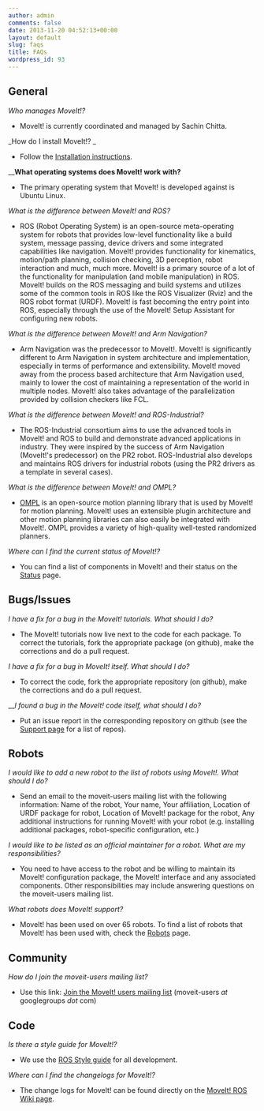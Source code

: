 ```yaml
---
author: admin
comments: false
date: 2013-11-20 04:52:13+00:00
layout: default
slug: faqs
title: FAQs
wordpress_id: 93
---
```


## General


_Who manages MoveIt!?_



	
  * MoveIt! is currently coordinated and managed by Sachin Chitta.


_How do I install MoveIt!?
_



	
  * Follow the [Installation instructions](http://moveit.ros.org/install/).


____What operating systems does MoveIt! work with?__



	
  * The primary operating system that MoveIt! is developed against is Ubuntu Linux.


_What is the difference between MoveIt! and ROS?_



	
  * ROS (Robot Operating System) is an open-source meta-operating system for robots that provides low-level functionality like a build system, message passing, device drivers and some integrated capabilities like navigation. MoveIt! provides functionality for kinematics, motion/path planning, collision checking, 3D perception, robot interaction and much, much more. MoveIt! is a primary source of a lot of the functionality for manipulation (and mobile manipulation) in ROS. MoveIt! builds on the ROS messaging and build systems and utilizes some of the common tools in ROS like the ROS Visualizer (Rviz) and the ROS robot format (URDF). MoveIt! is fast becoming the entry point into ROS, especially through the use of the MoveIt! Setup Assistant for configuring new robots.


_What is the difference between MoveIt! and Arm Navigation?_



	
  * Arm Navigation was the predecessor to MoveIt!. MoveIt! is significantly different to Arm Navigation in system architecture and implementation, especially in terms of performance and extensibility. MoveIt! moved away from the process based architecture that Arm Navigation used, mainly to lower the cost of maintaining a representation of the world in multiple nodes. MoveIt! also takes advantage of the parallelization provided by collision checkers like FCL.


_What is the difference between MoveIt! and ROS-Industrial?_



	
  * The ROS-Industrial consortium aims to use the advanced tools in MoveIt! and ROS to build and demonstrate advanced applications in industry. They were inspired by the success of Arm Navigation (MoveIt!'s predecessor) on the PR2 robot. ROS-Industrial also develops and maintains ROS drivers for industrial robots (using the PR2 drivers as a template in several cases).


_What is the difference between MoveIt! and OMPL?_



	
  * [OMPL](http://ompl.kavrakilab.org) is an open-source motion planning library that is used by MoveIt! for motion planning. MoveIt! uses an extensible plugin architecture and other motion planning libraries can also easily be integrated with MoveIt!. OMPL provides a variety of high-quality well-tested randomized planners.


_Where can I find the current status of MoveIt!?_



	
  * You can find a list of components in MoveIt! and their status on the [Status](http://moveit.ros.org/about/moveit-status/) page.




## Bugs/Issues


_I have a fix for a bug in the MoveIt! tutorials. What should I do?_



	
  * The MoveIt! tutorials now live next to the code for each package. To correct the tutorials, fork the appropriate package (on github), make the corrections and do a pull request.


_I have a fix for a bug in MoveIt! itself. What should I do?_



	
  * To correct the code, fork the appropriate repository (on github), make the corrections and do a pull request.


___I found a bug in the MoveIt! code itself, what should I do?_



	
  * Put an issue report in the corresponding repository on github (see the [Support page](http://moveit.ros.org/wordpress/support#moveit_issues) for a list of repos).




## Robots


_I would like to add a new robot to the list of robots using MoveIt!. What should I do?_



	
  * Send an email to the moveit-users mailing list with the following information: Name of the robot, Your name, Your affiliation, Location of URDF package for robot, Location of MoveIt! package for the robot, Any additional instructions for running MoveIt! with your robot (e.g. installing additional packages, robot-specific configuration, etc.)


_I would like to be listed as an official maintainer for a robot. What are my responsibilities?_



	
  * You need to have access to the robot and be willing to maintain its MoveIt! configuration package, the MoveIt! interface and any associated components. Other responsibilities may include answering questions on the moveit-users mailing list.


_What robots does MoveIt! support?_



	
  * MoveIt! has been used on over 65 robots. To find a list of robots that MoveIt! has been used with, check the [Robots](http://moveit.ros.org/robots/) page.




## Community


_How do I join the moveit-users mailing list?_



	
  * Use this link: [Join the MoveIt! users mailing list](https://groups.google.com/forum/#!forum/moveit-users/join) (moveit-users _at_ googlegroups _dot_ com)




## Code


_Is there a style guide for MoveIt!?_



	
  * We use the [ROS Style guide](http://wiki.ros.org/CppStyleGuide) for all development.


_Where can I find the changelogs for MoveIt!?_



	
  * The change logs for MoveIt! can be found directly on the [MoveIt! ROS Wiki page](http://wiki.ros.org/moveit).


